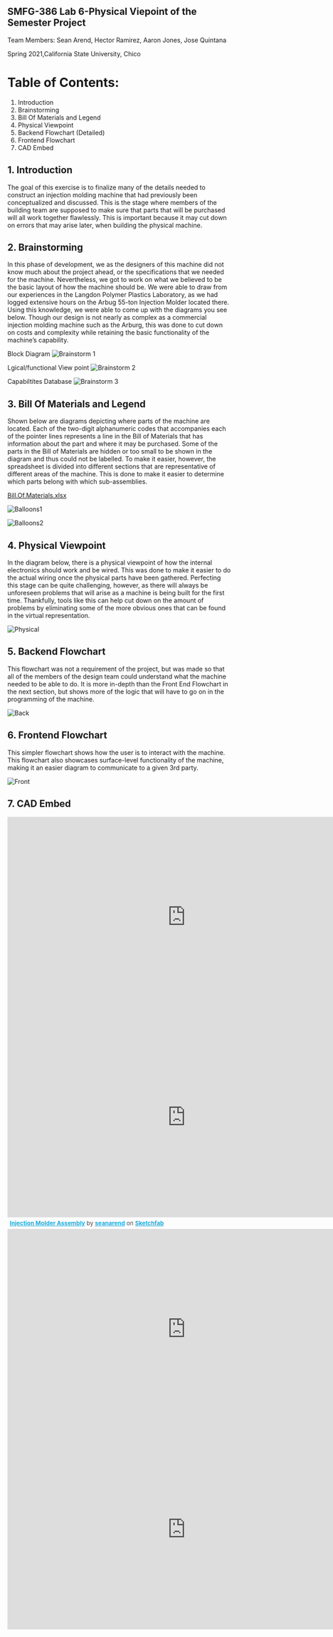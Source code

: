 ## SMFG-386 Lab 6-Physical Viepoint of the Semester Project

Team Members: Sean Arend, Hector Ramirez, Aaron Jones, Jose Quintana

Spring 2021,California State University, Chico 

# Table of Contents:
1. Introduction
2. Brainstorming
3. Bill Of Materials and Legend
4. Physical Viewpoint
5. Backend Flowchart (Detailed)
6. Frontend Flowchart
7. CAD Embed

## 1. Introduction

The goal of this exercise is to finalize many of the details needed to construct an injection molding machine that had previously been conceptualized and discussed. This is the stage where members of the building team are supposed to make sure that parts that will be purchased will all work together flawlessly. This is important because it may cut down on errors that may arise later, when building the physical machine.

## 2. Brainstorming 
In this phase of development, we as the designers of this machine did not know much about the project ahead, or the specifications that we needed for the machine. Nevertheless, we got to work on what we believed to be the basic layout of how the machine should be. We were able to draw from our experiences in the Langdon Polymer Plastics Laboratory, as we had logged extensive hours on the Arbug 55-ton Injection Molder located there. Using this knowledge, we were able to come up with the diagrams you see below. Though our design is not nearly as complex as a commercial injection molding machine such as the Arburg, this was done to cut down on costs and complexity while retaining the basic functionality of the machine’s capability.

Block Diagram
![Brainstorm 1](https://user-images.githubusercontent.com/80607574/118383867-a90fea80-b5b6-11eb-9f77-aadf4e9ce2b8.PNG)

Lgical/functional View point
![Brainstorm 2](https://user-images.githubusercontent.com/80607574/118383949-5682fe00-b5b7-11eb-98d2-d86aa46f03ef.PNG)

Capabiltites Database 
![Brainstorm 3](https://user-images.githubusercontent.com/80607574/118383954-5be04880-b5b7-11eb-980d-6b50e2788e4a.PNG)

## 3. Bill Of Materials and Legend
Shown below are diagrams depicting where parts of the machine are located. Each of the two-digit alphanumeric codes that accompanies each of the pointer lines represents a line in the Bill of Materials that has information about the part and where it may be purchased. Some of the parts in the Bill of Materials are hidden or too small to be shown in the diagram and thus could not be labelled. To make it easier, however, the spreadsheet is divided into different sections that are representative of different areas of the machine. This is done to make it easier to determine which parts belong with which sub-assemblies.

[Bill.Of.Materials.xlsx](https://github.com/hramirez16/SMFG-386-LAB-6/files/6488668/Bill.Of.Materials.xlsx)

![Balloons1](https://user-images.githubusercontent.com/80607574/113252840-3acacf00-9279-11eb-8532-d6e3d5e5724e.jpg)

![Balloons2](https://user-images.githubusercontent.com/80607574/113252869-43bba080-9279-11eb-8a78-7c5171b7e746.jpg)

## 4. Physical Viewpoint
In the diagram below, there is a physical viewpoint of how the internal electronics should work and be wired. This was done to make it easier to do the actual wiring once the physical parts have been gathered. Perfecting this stage can be quite challenging, however, as there will always be unforeseen problems that will arise as a machine is being built for the first time. Thankfully, tools like this can help cut down on the amount of problems by eliminating some of the more obvious ones that can be found in the virtual representation.

![Physical](https://user-images.githubusercontent.com/80607574/118384722-5ede3780-b5bd-11eb-8d6a-215165b25180.jpg)

## 5. Backend Flowchart
This flowchart was not a requirement of the project, but was made so that all of the members of the design team could understand what the machine needed to be able to do. It is more in-depth than the Front End Flowchart in the next section, but shows more of the logic that will have to go on in the programming of the machine.

![Back](https://user-images.githubusercontent.com/80607574/113253096-a319b080-9279-11eb-860e-8d37ba39dac9.png)

## 6. Frontend Flowchart
This simpler flowchart shows how the user is to interact with the machine. This flowchart also showcases surface-level functionality of the machine, making it an easier diagram to communicate to a given 3rd party.

![Front](https://user-images.githubusercontent.com/80607574/113253150-b593ea00-9279-11eb-8ec6-29aab0a6767b.jpg)

## 7. CAD Embed

<iframe width="800" height="450" src="https://www.youtube.com/embed/UzUNsAMRM2g" title="YouTube video player" frameborder="0" allow="accelerometer; autoplay; clipboard-write; encrypted-media; gyroscope; picture-in-picture" allowfullscreen></iframe>

<div class="sketchfab-embed-wrapper">
    <iframe title="Injection Molder Assembly" frameborder="0" allowfullscreen mozallowfullscreen="true" webkitallowfullscreen="true" allow="fullscreen; autoplay; vr" xr-spatial-tracking execution-while-out-of-viewport execution-while-not-rendered web-share width="800" height="450" src="https://sketchfab.com/models/a9d2bfdc74574008968b90028a32a86b/embed">
    </iframe>
   <p style="font-size: 13px; font-weight: normal; margin: 5px; color: #4A4A4A;">
        <a href="https://sketchfab.com/3d-models/injection-molder-assembly-a9d2bfdc74574008968b90028a32a86b?utm_medium=embed&utm_campaign=share-popup&utm_content=a9d2bfdc74574008968b90028a32a86b" target="_blank" style="font-weight: bold; color: #1CAAD9;">Injection Molder Assembly</a>
        by <a href="https://sketchfab.com/seanarend?utm_medium=embed&utm_campaign=share-popup&utm_content=a9d2bfdc74574008968b90028a32a86b" target="_blank" style="font-weight: bold; color: #1CAAD9;">seanarend</a>
        on <a href="https://sketchfab.com?utm_medium=embed&utm_campaign=share-popup&utm_content=a9d2bfdc74574008968b90028a32a86b" target="_blank" style="font-weight: bold; color: #1CAAD9;">Sketchfab</a>
    </p>
</div>

 
<iframe src="https://goodiecl.sirv.com/Spins/Extrusion%20Screw/Extrusion%20Screw.spin" width="800" height="450" frameborder="0" allowfullscreen></iframe>

<iframe src="https://goodiecl.sirv.com/Spins/Molding/Molding.spin" width="800" height="450" frameborder="0" allowfullscreen></iframe>
